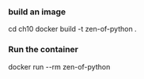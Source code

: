 ### build an image
cd ch10
docker build -t zen-of-python .
### Run the container
docker run --rm zen-of-python